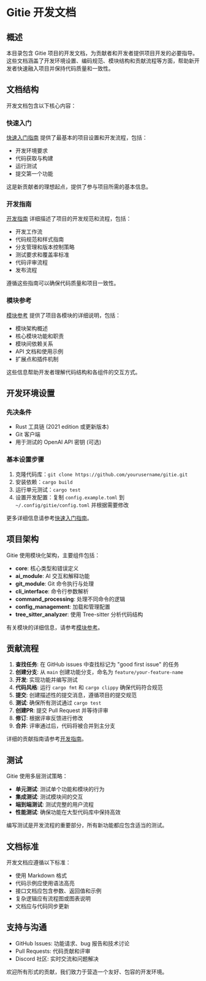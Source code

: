 # Gitie 开发文档

## 概述

本目录包含 Gitie 项目的开发文档，为贡献者和开发者提供项目开发的必要指导。这些文档涵盖了开发环境设置、编码规范、模块结构和贡献流程等方面，帮助新开发者快速融入项目并保持代码质量和一致性。

## 文档结构

开发文档包含以下核心内容：

### 快速入门

[快速入门指南](quickstart.md) 提供了最基本的项目设置和开发流程，包括：

- 开发环境要求
- 代码获取与构建
- 运行测试
- 提交第一个功能

这是新贡献者的理想起点，提供了参与项目所需的基本信息。

### 开发指南

[开发指南](development_guide.md) 详细描述了项目的开发规范和流程，包括：

- 开发工作流
- 代码规范和样式指南
- 分支管理和版本控制策略
- 测试要求和覆盖率标准
- 代码评审流程
- 发布流程

遵循这些指南可以确保代码质量和项目一致性。

### 模块参考

[模块参考](module_reference.md) 提供了项目各模块的详细说明，包括：

- 模块架构概述
- 核心模块功能和职责
- 模块间依赖关系
- API 文档和使用示例
- 扩展点和插件机制

这些信息帮助开发者理解代码结构和各组件的交互方式。

## 开发环境设置

### 先决条件

- Rust 工具链 (2021 edition 或更新版本)
- Git 客户端
- 用于测试的 OpenAI API 密钥 (可选)

### 基本设置步骤

1. 克隆代码库：`git clone https://github.com/yourusername/gitie.git`
2. 安装依赖：`cargo build`
3. 运行单元测试：`cargo test`
4. 设置开发配置：复制 `config.example.toml` 到 `~/.config/gitie/config.toml` 并根据需要修改

更多详细信息请参考[快速入门指南](quickstart.md)。

## 项目架构

Gitie 使用模块化架构，主要组件包括：

- **core**: 核心类型和错误定义
- **ai_module**: AI 交互和解释功能
- **git_module**: Git 命令执行与处理
- **cli_interface**: 命令行参数解析
- **command_processing**: 处理不同命令的逻辑
- **config_management**: 加载和管理配置
- **tree_sitter_analyzer**: 使用 Tree-sitter 分析代码结构

有关模块的详细信息，请参考[模块参考](module_reference.md)。

## 贡献流程

1. **查找任务**: 在 GitHub issues 中查找标记为 "good first issue" 的任务
2. **创建分支**: 从 `main` 创建功能分支，命名为 `feature/your-feature-name`
3. **开发**: 实现功能并编写测试
4. **代码风格**: 运行 `cargo fmt` 和 `cargo clippy` 确保代码符合规范
5. **提交**: 创建描述性的提交消息，遵循项目的提交规范
6. **测试**: 确保所有测试通过 `cargo test`
7. **创建PR**: 提交 Pull Request 并等待评审
8. **修订**: 根据评审反馈进行修改
9. **合并**: 评审通过后，代码将被合并到主分支

详细的贡献指南请参考[开发指南](development_guide.md#贡献指南)。

## 测试

Gitie 使用多层测试策略：

- **单元测试**: 测试单个功能和模块的行为
- **集成测试**: 测试模块间的交互
- **端到端测试**: 测试完整的用户流程
- **性能测试**: 确保功能在大型代码库中保持高效

编写测试是开发流程的重要部分，所有新功能都应包含适当的测试。

## 文档标准

开发文档应遵循以下标准：

- 使用 Markdown 格式
- 代码示例应使用语法高亮
- 接口文档应包含参数、返回值和示例
- 复杂逻辑应有流程图或图表说明
- 文档应与代码同步更新

## 支持与沟通

- GitHub Issues: 功能请求、bug 报告和技术讨论
- Pull Requests: 代码贡献和评审
- Discord 社区: 实时交流和问题解决

欢迎所有形式的贡献，我们致力于营造一个友好、包容的开发环境。